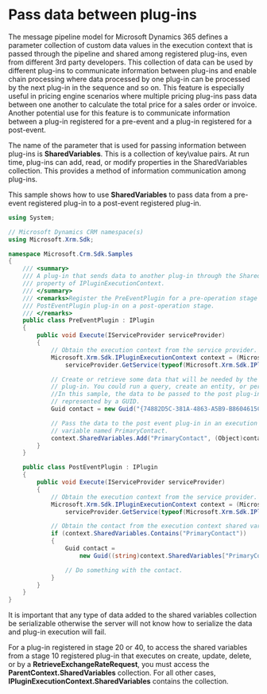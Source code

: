 # Pass data between plug-ins

The message pipeline model for Microsoft Dynamics 365 defines a parameter collection of custom data values in the execution context that is passed through the pipeline and shared among registered plug-ins, even from different 3rd party developers. This collection of data can be used by different plug-ins to communicate information between plug-ins and enable chain processing where data processed by one plug-in can be processed by the next plug-in in the sequence and so on. This feature is especially useful in pricing engine scenarios where multiple pricing plug-ins pass data between one another to calculate the total price for a sales order or invoice. Another potential use for this feature is to communicate information between a plug-in registered for a pre-event and a plug-in registered for a post-event.

The name of the parameter that is used for passing information between plug-ins is **SharedVariables**. This is a collection of key\value pairs. At run time, plug-ins can add, read, or modify properties in the SharedVariables collection. This provides a method of information communication among plug-ins.

This sample shows how to use **SharedVariables** to pass data from a pre-event registered plug-in to a post-event registered plug-in.

```cs
using System;

// Microsoft Dynamics CRM namespace(s)
using Microsoft.Xrm.Sdk;

namespace Microsoft.Crm.Sdk.Samples
{
    /// <summary>
    /// A plug-in that sends data to another plug-in through the SharedVariables
    /// property of IPluginExecutionContext.
    /// </summary>
    /// <remarks>Register the PreEventPlugin for a pre-operation stage and the 
    /// PostEventPlugin plug-in on a post-operation stage.
    /// </remarks>
    public class PreEventPlugin : IPlugin
    {
        public void Execute(IServiceProvider serviceProvider)
        {
            // Obtain the execution context from the service provider.
            Microsoft.Xrm.Sdk.IPluginExecutionContext context = (Microsoft.Xrm.Sdk.IPluginExecutionContext)
                serviceProvider.GetService(typeof(Microsoft.Xrm.Sdk.IPluginExecutionContext));

            // Create or retrieve some data that will be needed by the post event
            // plug-in. You could run a query, create an entity, or perform a calculation.
            //In this sample, the data to be passed to the post plug-in is
            // represented by a GUID.
            Guid contact = new Guid("{74882D5C-381A-4863-A5B9-B8604615C2D0}");

            // Pass the data to the post event plug-in in an execution context shared
            // variable named PrimaryContact.
            context.SharedVariables.Add("PrimaryContact", (Object)contact.ToString());
        }
    }

    public class PostEventPlugin : IPlugin
    {
        public void Execute(IServiceProvider serviceProvider)
        {
            // Obtain the execution context from the service provider.
            Microsoft.Xrm.Sdk.IPluginExecutionContext context = (Microsoft.Xrm.Sdk.IPluginExecutionContext)
                serviceProvider.GetService(typeof(Microsoft.Xrm.Sdk.IPluginExecutionContext));

            // Obtain the contact from the execution context shared variables.
            if (context.SharedVariables.Contains("PrimaryContact"))
            {
                Guid contact =
                    new Guid((string)context.SharedVariables["PrimaryContact"]);

                // Do something with the contact.
            }
        }
    }
}
```
It is important that any type of data added to the shared variables collection be serializable otherwise the server will not know how to serialize the data and plug-in execution will fail.

For a plug-in registered in stage 20 or 40, to access the shared variables from a stage 10 registered plug-in that executes on create, update, delete, 
or by a **RetrieveExchangeRateRequest**, you must access the **ParentContext.SharedVariables** collection. For all other cases, **IPluginExecutionContext.SharedVariables** contains the collection.
